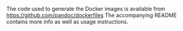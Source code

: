 ---
---

The code used to generate the Docker images is available from
https://github.com/pandoc/dockerfiles The accompanying README contains
more info as well as usage instructions.
